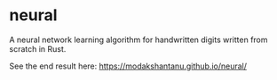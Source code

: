 # neural
A neural network learning algorithm for handwritten digits written from scratch in Rust.

See the end result here:
https://modakshantanu.github.io/neural/
